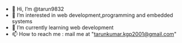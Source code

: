 - 👋 Hi, I’m @tarun9832
- 👀 I’m interested in web development,programming and embedded systems
- 🌱 I’m currently learning web development
- 📫 How to reach me : mail me at "tarunkumar.kgp2001@gmail.com"

<!---
tarun9832/tarun9832 is a ✨ special ✨ repository because its `README.md` (this file) appears on your GitHub profile.
You can click the Preview link to take a look at your changes.
--->
